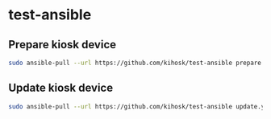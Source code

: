 # test-ansible

## Prepare kiosk device
```bash
sudo ansible-pull --url https://github.com/kihosk/test-ansible prepare.yml
```

## Update kiosk device
```bash
sudo ansible-pull --url https://github.com/kihosk/test-ansible update.yml
```